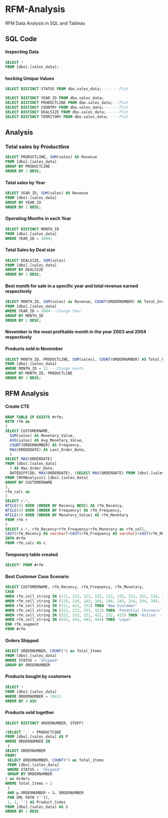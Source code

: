 # RFM-Analysis
RFM Data Analysis in SQL and Tableau

## SQL Code

#### Inspecting Data
```SQL
SELECT *
FROM [dbo].[sales_data];
```
#### hecking Unique Values
```SQL
SELECT DISTINCT STATUS FROM dbo.sales_data;--------Plot

SELECT DISTINCT YEAR_ID FROM dbo.sales_data;
SELECT DISTINCT PRODUCTLINE FROM dbo.sales_data;---Plot
SELECT DISTINCT COUNTRY FROM dbo.sales_data;-------Plot
SELECT DISTINCT DEALSIZE FROM dbo.sales_data;------Plot
SELECT DISTINCT TERRITORY FROM dbo.sales_data;-----Plot
```

## Analysis

### Total sales by Productline

```SQL
SELECT PRODUCTLINE, SUM(sales) AS Revenue
FROM [dbo].[sales_data]
GROUP BY PRODUCTLINE
ORDER BY 2 DESC;
```

#### Total sales by Year
```SQL
SELECT YEAR_ID, SUM(sales) AS Revenue
FROM [dbo].[sales_data]
GROUP BY YEAR_ID
ORDER BY 2 DESC;
```

#### Operating Months in each Year
```SQL
SELECT DISTINCT MONTH_ID
FROM [dbo].[sales_data]
WHERE YEAR_ID = 2004;
```

#### Total Sales by Deal size
```SQL
SELECT DEALSIZE, SUM(sales)
FROM [dbo].[sales_data]
GROUP BY DEALSIZE
ORDER BY 2 DESC;
```

#### Best month for sale in a specific year and total revenue earned respectively
```SQL
SELECT MONTH_ID, SUM(sales) as Revenue, COUNT(ORDERNUMBER) AS Total_Orders, SUM(QUANTITYORDERED) AS Quantity
FROM [dbo].[sales_data]
WHERE YEAR_ID = 2004---Change Year
GROUP BY MONTH_ID
ORDER BY 2 DESC;
```

#### November is the most profitable month in the year 2003 and 2004 respectively

#### Products sold in November
```SQL
SELECT MONTH_ID, PRODUCTLINE, SUM(sales), COUNT(ORDERNUMBER) AS Total_Orders, SUM(QUANTITYORDERED) AS Quantity
FROM [dbo].[sales_data]
WHERE MONTH_ID = 11 ---Change month
GROUP BY MONTH_ID, PRODUCTLINE
ORDER BY 3 DESC;
```

## RFM Analysis 

#### Create CTE 
```SQL
DROP TABLE IF EXISTS #rfm;
WITH rfm as
(
SELECT CUSTOMERNAME,
  SUM(sales) AS Monetary_Value,
  AVG(sales) AS Avg_Monetary_Value,
  COUNT(ORDERNUMBER) AS Frequency,
  MAX(ORDERDATE) AS Last_Order_Date,
  (
SELECT MAX(ORDERDATE)
FROM [dbo].[sales_data]
  ) AS Max_Order_Date,
  DATEDIFF(DD, MAX(ORDERDATE), (SELECT MAX(ORDERDATE) FROM [dbo].[sales_data]))  AS Recency
FROM [RFMAnalysis].[dbo].[sales_data]
GROUP BY CUSTOMERNAME
),
rfm_calc as
(
SELECT r.*,
NTILE(4) OVER (ORDER BY Recency DESC) AS rfm_Recency,
NTILE(4) OVER (ORDER BY Frequency) AS rfm_Frequency,
NTILE(4) OVER (ORDER BY Monetary_Value) AS rfm_Monetary
FROM rfm r
)
SELECT c.*, rfm_Recency+rfm_Frequency+rfm_Monetary as rfm_cell,
CAST(rfm_Recency AS varchar)+CAST(rfm_Frequency AS varchar)+CAST(rfm_Monetary AS varchar) AS rfm_cell_string
INTO #rfm
FROM rfm_calc AS c
```

#### Temporary table created
```SQL
SELECT* FROM #rfm
```

#### Best Customer Case Scenario
```SQL
SELECT CUSTOMERNAME, rfm_Recency, rfm_Frequency, rfm_Monetary,
CASE
WHEN rfm_cell_string IN (111, 112, 121, 122, 123, 132, 211, 212, 114, 141) THEN 'Lost Customer'
WHEN rfm_cell_string IN (133, 134, 143, 144, 244, 243, 234, 334, 343, 344) THEN 'Slipping Away' --- Big spenders who haven't purchased lately
WHEN rfm_cell_string IN (311, 411, 331) THEN 'New Customer'
WHEN rfm_cell_string IN (222, 223, 233, 322) THEN 'Potential Churners'
WHEN rfm_cell_string IN (323, 333, 321, 422, 332, 432) THEN 'Active' --- Customers who buy often but at a low price
WHEN rfm_cell_string IN (433, 434, 443, 444) THEN 'Loyal'
END rfm_segment
FROM #rfm
```

#### Orders Shipped
```SQL
SELECT ORDERNUMBER, COUNT(*) as Total_Items
FROM [dbo].[sales_data]
WHERE STATUS = 'Shipped'
GROUP BY ORDERNUMBER
```

#### Products bought by customers
```SQL
SELECT *
FROM [dbo].[sales_data]
WHERE ORDERNUMBER = 10411
ORDER BY 4 ASC
```

#### Products sold together
```SQL
SELECT DISTINCT ORDERNUMBER, STUFF(

(SELECT ',' + PRODUCTCODE
FROM [dbo].[sales_data] AS P
WHERE ORDERNUMBER IN
 (
SELECT ORDERNUMBER
FROM(
 SELECT ORDERNUMBER, COUNT(*) as Total_Items
 FROM [dbo].[sales_data]
 WHERE STATUS = 'Shipped'
 GROUP BY ORDERNUMBER
) as Orders
WHERE Total_Items = 2
 )
 AND p.ORDERNUMBER = S. ORDERNUMBER
 FOR XML PATH ('')),
 1, 1, '') AS Product_Codes
FROM [dbo].[sales_data] AS S
ORDER BY 2 DESC
```
